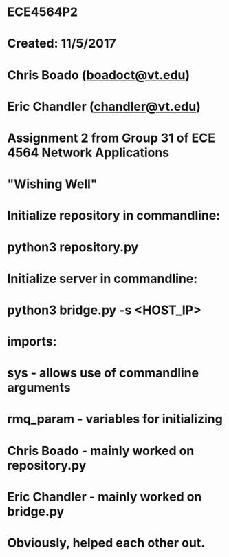 # ECE4564P2
# Created: 11/5/2017
# Chris Boado (boadoct@vt.edu)
# Eric Chandler (chandler@vt.edu)
# Assignment 2 from Group 31 of ECE 4564 Network Applications
# "Wishing Well"

# Initialize repository in commandline:
#        python3 repository.py

# Initialize server in commandline:
#        python3 bridge.py -s <HOST_IP>

# imports:
#       sys             - allows use of commandline arguments
#       rmq_param	- variables for initializing

# Chris Boado   - mainly worked on repository.py
# Eric Chandler - mainly worked on bridge.py
# Obviously, helped each other out.
